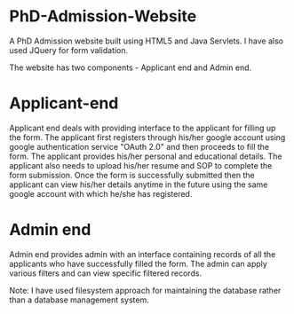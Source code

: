 # PhD-Admission-Website

A PhD Admission website built using HTML5 and Java Servlets. I have also used JQuery for form validation.

The website has two components - Applicant end and Admin end.

# Applicant-end

Applicant end deals with providing interface to the applicant for filling up the form. The applicant first registers through his/her google account using google authentication service "OAuth 2.0" and then proceeds to fill the form. The applicant provides his/her personal and educational details. The applicant also needs to upload his/her resume and SOP to complete the form submission. Once the form is successfully submitted then the applicant can view his/her details anytime in the future using the same google account with which he/she has registered.

# Admin end

Admin end provides admin with an interface containing records of all the applicants who have successfully filled the form. The admin can apply various filters and can view specific filtered records.

Note: I have used filesystem approach for maintaining the database rather than a database management system.
